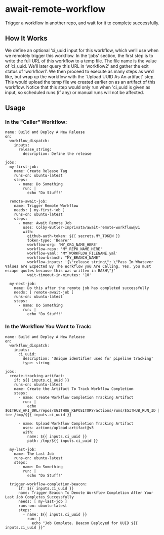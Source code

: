 
# await-remote-workflow
Trigger a workflow in another repo, and wait for it to complete successfully.

## How It Works
We define an optional ‘ci_uuid input for this workflow, which we’ll use when we remotely trigger this workflow. In the ‘jobs’ section, the first step is to write the full URL of this workflow to a temp file. The file name is the value of ‘ci_uuid. We’ll later query this URL in ‘workflow2’ and gather the exit status of ‘workflow1’. We then proceed to execute as many steps as we’d like, but wrap up the workflow with the ‘Upload UUID As An artifact' step. This would upload the temp file we created earlier on as an artifact of this workflow. Notice that this step would only run when 'ci_uuid is given as input, so scheduled runs (if any) or manual runs will not be affected.

## Usage

### In the "Caller" Workflow:
```
name: Build and Deploy A New Release
on:
  workflow_dispatch:
    inputs:
      release_string:
        description: Define the release

jobs:
  my-first-job:
    name: Create Release Tag
    runs-on: ubuntu-latest
    steps:
      - name: Do Something
        run: |
          echo "Do Stuff!"

  remote-await-job:
    name: Trigger Remote Workflow
    needs: [ my-first-job ]
    runs-on: ubuntu-latest
    steps:
      - name: Await Remote Job
        uses: Colby-Butler-Imprivata/await-remote-workflow@v1
        with:
          github-auth-token: ${{ secrets.MY_TOKEN }}
          token-type: 'Bearer'
          workflow-org: 'MY_ORG_NAME_HERE'
          workflow-repo: 'MY_REPO_NAME_HERE'
          workflow-yaml: 'MY_WORKFLOW_FILENAME.yml'
          workflow-branch: "MY_BRANCH_NAME"
          workflow-inputs: '{\"release_string\": \"Pass In Whatever Values are Expected By The Workflow you Are Calling. Yes, you must escape quotes because this was written in BASH\"}'
          wait-timeout-in-minutes: '10'

  my-next-job:
    name: Do this after the remote job has completed successfully
    needs: [ remote-await-job ]
    runs-on: ubuntu-latest
    steps:
      - name: Do Something
        run: |
          echo "Do Stuff!"
```
### In the Workflow You Want to Track:
```
name: Build and Deploy A New Release
on:
  workflow_dispatch:
    inputs:
      ci_uuid:
        description: 'Unique identifier used for pipeline tracking'
        type: string

jobs:
  create-tracking-artifact:
    if: ${{ inputs.ci_uuid }}
    runs-on: ubuntu-latest
    name: Create the Artifact To Track Workflow Completion
    steps:
      - name: Create Workflow Completion Tracking Artifact
        run: |
          echo $GITHUB_API_URL/repos/$GITHUB_REPOSITORY/actions/runs/$GITHUB_RUN_ID | tee /tmp/${{ inputs.ci_uuid }}

      - name: Upload Workflow Completion Tracking Artifact
        uses: actions/upload-artifact@v3
        with:
          name: ${{ inputs.ci_uuid }}
          path: /tmp/${{ inputs.ci_uuid }}

  my-last-job:
    name: The Last Job
    runs-on: ubuntu-latest
    steps:
      - name: Do Something
        run: |
          echo "Do Stuff!"

  trigger-workflow-completion-beacon:
      if: ${{ inputs.ci_uuid }}
      name: Trigger Beacon To Denote Workflow Completion After Your Last Job Completes Successfully
      needs: [ my-last-job ]
      runs-on: ubuntu-latest
      steps:
        - name: ${{ inputs.ci_uuid }}
          run: |
            echo "Job Complete. Beacon Deployed for UUID ${{ inputs.ci_uuid }}"

```
